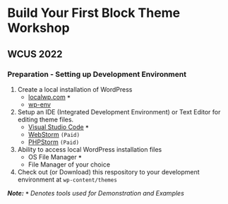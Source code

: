 # Build Your First Block Theme Workshop
## WCUS 2022

### Preparation - Setting up Development Environment

1. Create a local installation of WordPress
   - [localwp.com](https://localwp.com) __`*`__
   - [wp-env](https://developer.wordpress.org/block-editor/reference-guides/packages/packages-env/)
2. Setup an IDE (Integrated Development Environment) or Text Editor for editing theme files.
   - [Visual Studio Code](https://code.visualstudio.com/) __`*`__
   - [WebStorm](https://www.jetbrains.com/webstorm/) `(Paid)`
   - [PHPStorm](https://www.jetbrains.com/phpstorm/) `(Paid)`
3. Ability to access local WordPress installation files
   - OS File Manager __`*`__
   - File Manager of your choice
4. Check out (or Download) this respository to your development environment at `wp-content/themes`

___Note:__ __`*`__ Denotes tools used for Demonstration and Examples_

